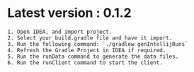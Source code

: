
# Latest version : 0.1.2

    1. Open IDEA, and import project.
    2. Select your build.gradle file and have it import.
    3. Run the following command: `./gradlew genIntellijRuns`
    4. Refresh the Gradle Project in IDEA if required.
    5. Run the runData command to generate the data files.
    6. Run the runClient command to start the client.
